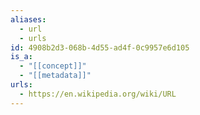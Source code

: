 ```yaml
---
aliases:
  - url
  - urls
id: 4908b2d3-068b-4d55-ad4f-0c9957e6d105
is_a:
  - "[[concept]]"
  - "[[metadata]]"
urls:
  - https://en.wikipedia.org/wiki/URL
---
```

